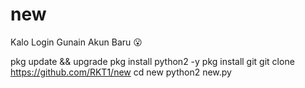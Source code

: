 # new

Kalo Login Gunain Akun Baru 😮

pkg update && upgrade
pkg install python2 -y
pkg install git
git clone https://github.com/RKT1/new
cd new
python2 new.py
